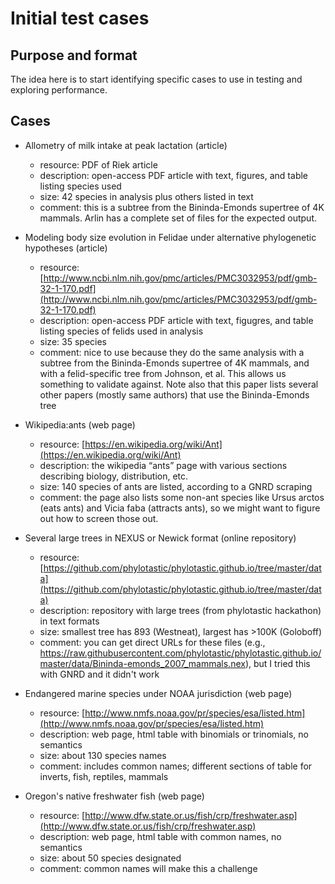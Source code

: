 # Initial test cases 

## Purpose and format

The idea here is to start identifying specific cases to use in testing and exploring performance.  

## Cases

* Allometry of milk intake at peak lactation (article)
   * resource: PDF of Riek article 
   * description: open-access PDF article with text, figures, and table listing species used 
   * size: 42 species in analysis plus others listed in text
   * comment: this is a subtree from the Bininda-Emonds supertree of 4K mammals.  Arlin has a complete set of files for the expected output. 
   
* Modeling body size evolution in Felidae under alternative phylogenetic
hypotheses (article)
   * resource: [http://www.ncbi.nlm.nih.gov/pmc/articles/PMC3032953/pdf/gmb-32-1-170.pdf](http://www.ncbi.nlm.nih.gov/pmc/articles/PMC3032953/pdf/gmb-32-1-170.pdf)
   * description: open-access PDF article with text, figugres, and table listing species of felids used in analysis
   * size: 35 species 
   * comment: nice to use because they do the same analysis with a subtree from the Bininda-Emonds supertree of 4K mammals, and with a felid-specific tree from Johnson, et al.  This allows us something to validate against.  Note also that this paper lists several other papers (mostly same authors) that use the Bininda-Emonds tree

* Wikipedia:ants (web page)
   * resource:  [https://en.wikipedia.org/wiki/Ant](https://en.wikipedia.org/wiki/Ant)
   * description: the wikipedia “ants” page with various sections describing biology, distribution, etc. 
   * size: 140 species of ants are listed, according to a GNRD scraping
   * comment:  the page also lists some non-ant species like Ursus arctos (eats ants) and Vicia faba (attracts ants), so we might want to figure out how to screen those out.

* Several large trees in NEXUS or Newick format (online repository)
   * resource: [https://github.com/phylotastic/phylotastic.github.io/tree/master/data](https://github.com/phylotastic/phylotastic.github.io/tree/master/data)
   * description: repository with large trees (from phylotastic hackathon) in text formats
   * size: smallest tree has 893 (Westneat), largest has >100K (Goloboff) 
   * comment: you can get direct URLs for these files (e.g.,  https://raw.githubusercontent.com/phylotastic/phylotastic.github.io/master/data/Bininda-emonds_2007_mammals.nex), but I tried this with GNRD and it didn't work 

* Endangered marine species under NOAA jurisdiction (web page)
   * resource: [http://www.nmfs.noaa.gov/pr/species/esa/listed.htm](http://www.nmfs.noaa.gov/pr/species/esa/listed.htm)
   * description: web page, html table with binomials or trinomials, no semantics
   * size: about 130 species names 
   * comment: includes common names; different sections of table for inverts, fish, reptiles, mammals 

* Oregon's native freshwater fish (web page)
   * resource: [http://www.dfw.state.or.us/fish/crp/freshwater.asp](http://www.dfw.state.or.us/fish/crp/freshwater.asp)
   * description: web page, html table with common names, no semantics
   * size: about 50 species designated 
   * comment:  common names will make this a challenge

